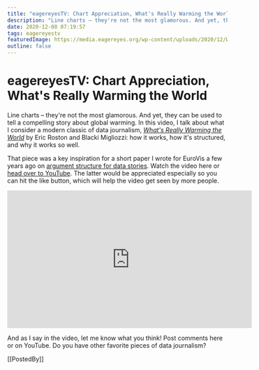 ```yaml
---
title: "eagereyesTV: Chart Appreciation, What's Really Warming the World"
description: "Line charts – they're not the most glamorous. And yet, they can be used to tell a compelling story about global warming. In this video, I talk about what I consider a modern classic of data journalism, What's Really Warming the World by Eric Roston and Blacki Migliozzi: how it works, how it's structured, and why it works so well."
date: 2020-12-08 07:19:57
tags: eagereyestv
featuredImage: https://media.eagereyes.org/wp-content/uploads/2020/12/WRWTW-Thumbnail.jpeg
outline: false
---
```


# eagereyesTV: Chart Appreciation, What's Really Warming the World

Line charts – they're not the most glamorous. And yet, they can be used to tell a compelling story about global warming. In this video, I talk about what I consider a modern classic of data journalism, <em><a href="https://www.bloomberg.com/graphics/2015-whats-warming-the-world/">What's Really Warming the World</a></em> by Eric Roston and Blacki Migliozzi: how it works, how it's structured, and why it works so well.

That piece was a key inspiration for a short paper I wrote for EuroVis a few years ago on <a href="/papers/paper-an-argument-structure-for-data-stories" data-type="post" data-id="10093">argument structure for data stories</a>. Watch the video here or <a href="https://youtu.be/Bjrb_ErvvPs">head over to YouTube</a>. The latter would be appreciated especially so you can hit the like button, which will help the video get seen by more people.

<p align="center"><iframe width="560" height="315" src="https://www.youtube.com/embed/Bjrb_ErvvPs?si=dlEHscB9Qe4V8hsC" title="YouTube video player" frameborder="0" allow="accelerometer; autoplay; clipboard-write; encrypted-media; gyroscope; picture-in-picture; web-share" allowfullscreen></iframe></p>

And as I say in the video, let me know what you think! Post comments here or on YouTube. Do you have other favorite pieces of data journalism?

[[PostedBy]]

